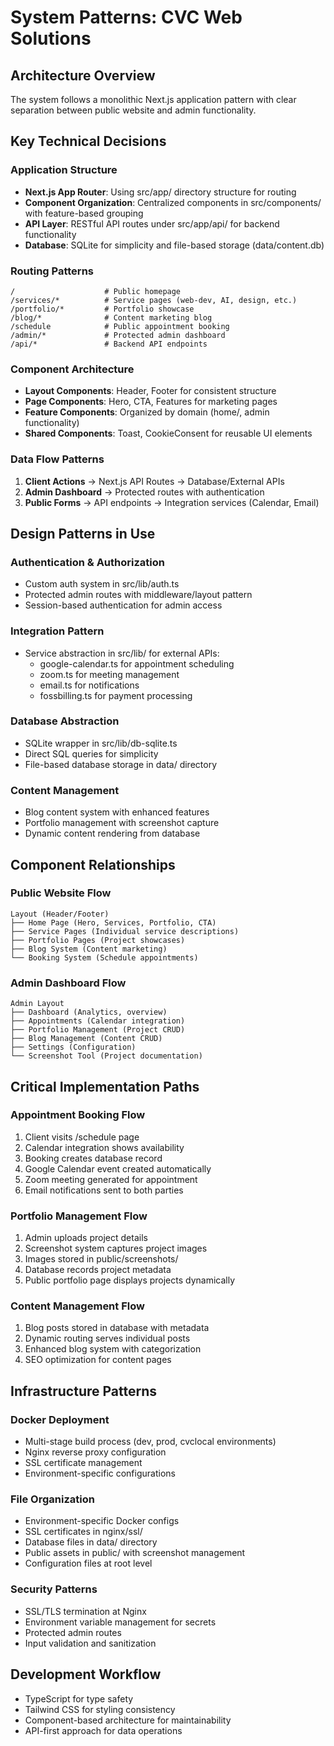 # System Patterns: CVC Web Solutions

## Architecture Overview
The system follows a monolithic Next.js application pattern with clear separation between public website and admin functionality.

## Key Technical Decisions

### Application Structure
- **Next.js App Router**: Using src/app/ directory structure for routing
- **Component Organization**: Centralized components in src/components/ with feature-based grouping
- **API Layer**: RESTful API routes under src/app/api/ for backend functionality
- **Database**: SQLite for simplicity and file-based storage (data/content.db)

### Routing Patterns
```
/                    # Public homepage
/services/*          # Service pages (web-dev, AI, design, etc.)
/portfolio/*         # Portfolio showcase
/blog/*              # Content marketing blog
/schedule            # Public appointment booking
/admin/*             # Protected admin dashboard
/api/*               # Backend API endpoints
```

### Component Architecture
- **Layout Components**: Header, Footer for consistent structure
- **Page Components**: Hero, CTA, Features for marketing pages
- **Feature Components**: Organized by domain (home/, admin functionality)
- **Shared Components**: Toast, CookieConsent for reusable UI elements

### Data Flow Patterns
1. **Client Actions** → Next.js API Routes → Database/External APIs
2. **Admin Dashboard** → Protected routes with authentication
3. **Public Forms** → API endpoints → Integration services (Calendar, Email)

## Design Patterns in Use

### Authentication & Authorization
- Custom auth system in src/lib/auth.ts
- Protected admin routes with middleware/layout pattern
- Session-based authentication for admin access

### Integration Pattern
- Service abstraction in src/lib/ for external APIs:
  - google-calendar.ts for appointment scheduling
  - zoom.ts for meeting management
  - email.ts for notifications
  - fossbilling.ts for payment processing

### Database Abstraction
- SQLite wrapper in src/lib/db-sqlite.ts
- Direct SQL queries for simplicity
- File-based database storage in data/ directory

### Content Management
- Blog content system with enhanced features
- Portfolio management with screenshot capture
- Dynamic content rendering from database

## Component Relationships

### Public Website Flow
```
Layout (Header/Footer) 
├── Home Page (Hero, Services, Portfolio, CTA)
├── Service Pages (Individual service descriptions)
├── Portfolio Pages (Project showcases)
├── Blog System (Content marketing)
└── Booking System (Schedule appointments)
```

### Admin Dashboard Flow
```
Admin Layout
├── Dashboard (Analytics, overview)
├── Appointments (Calendar integration)
├── Portfolio Management (Project CRUD)
├── Blog Management (Content CRUD)
├── Settings (Configuration)
└── Screenshot Tool (Project documentation)
```

## Critical Implementation Paths

### Appointment Booking Flow
1. Client visits /schedule page
2. Calendar integration shows availability
3. Booking creates database record
4. Google Calendar event created automatically
5. Zoom meeting generated for appointment
6. Email notifications sent to both parties

### Portfolio Management Flow
1. Admin uploads project details
2. Screenshot system captures project images
3. Images stored in public/screenshots/
4. Database records project metadata
5. Public portfolio page displays projects dynamically

### Content Management Flow
1. Blog posts stored in database with metadata
2. Dynamic routing serves individual posts
3. Enhanced blog system with categorization
4. SEO optimization for content pages

## Infrastructure Patterns

### Docker Deployment
- Multi-stage build process (dev, prod, cvclocal environments)
- Nginx reverse proxy configuration
- SSL certificate management
- Environment-specific configurations

### File Organization
- Environment-specific Docker configs
- SSL certificates in nginx/ssl/
- Database files in data/ directory
- Public assets in public/ with screenshot management
- Configuration files at root level

### Security Patterns
- SSL/TLS termination at Nginx
- Environment variable management for secrets
- Protected admin routes
- Input validation and sanitization

## Development Workflow
- TypeScript for type safety
- Tailwind CSS for styling consistency
- Component-based architecture for maintainability
- API-first approach for data operations

